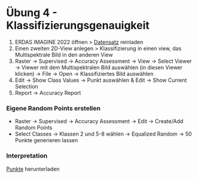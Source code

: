 # Übung 4 - Klassifizierungsgenauigkeit
1. ERDAS IMAGINE 2022 öffnen > [Datensatz]() reinladen
2. Einen zweiten 2D-View anlegen > Klassifizierung in einen view, das Multispektrale Bild in den anderen View
3. Raster &rarr; Supervised &rarr; Accuracy Assessment &rarr; View &rarr; Select Viewer &rarr; Viewer mit dem Multispektralen Bild auswählen (in diesen Viewer klicken) &rarr; File &rarr; Open &rarr; Klassifiziertes Bild auswählen
4. Edit &rarr; Show Class Values &rarr; Punkt auswählen & Edit &rarr; Show Current Selection
5. Report &rarr; Accuracy Report

### Eigene Random Points erstellen
* Raster &rarr; Supervised &rarr; Accuracy Assessment &rarr; Edit &rarr; Create/Add Random Points
* Select Classes &rarr; Klassen 2 und 5-8 wählen &rarr; Equalized Random &rarr; 50 Punkte generieren lassen

### Interpretation
[Punkte]() herunterladen

